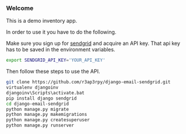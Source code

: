 ### Welcome

This is a demo inventory app.

In order to use it you have to do the following.

Make sure you sign up for [sendgrid](https://app.sendgrid.com/settings/api_keys) and acquire an API key.
That api key has to be saved in the environment variables.

``` bash
export SENDGRID_API_KEY='YOUR_API_KEY'
```

Then follow these steps to use the API.

``` bash
git clone https://github.com/r3ap3rpy/django-email-sendgrid.git
virtualenv djangoinv
djangoinv\Scripts\activate.bat
pip install django sendgrid
cd django-email-sendgrid
python manage.py migrate
python manage.py makemigrations
python manage.py createsuperuser
python manage.py runserver
```